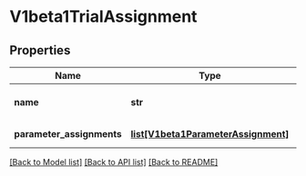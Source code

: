 # V1beta1TrialAssignment

## Properties
Name | Type | Description | Notes
------------ | ------------- | ------------- | -------------
**name** | **str** | Name of the suggestion | [optional] 
**parameter_assignments** | [**list[V1beta1ParameterAssignment]**](V1beta1ParameterAssignment.md) | Suggestion results | [optional] 

[[Back to Model list]](../README.md#documentation-for-models) [[Back to API list]](../README.md#documentation-for-api-endpoints) [[Back to README]](../README.md)


